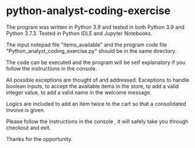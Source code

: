 # python-analyst-coding-exercise
The program was written in Python 3.9 and tested in both Python 3.9 and Python 3.7.3.
Tested in Python IDLE and Jupyter Notebooks.

The input notepad file "items_available" and the program code file "Python_analyst_coding_exercise.py" should be in the same directory.

The code can be executed and the program will be self explanatory if you follow the instructions in the console.

All possible exceptions are thought of and addressed. Exceptions to handle boolean inputs, to accept the available items in the store, to add a valid integer value, to add a valid name in the welcome message.

Logics are included to add an item twice to the cart so that a consolidated invoive is given.

Please follow the instructions in the console , it will safely take you through checkout and exit.

Thanks for the opportunity.
